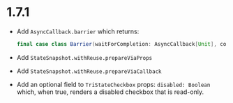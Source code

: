 # 1.7.1

* Add `AsyncCallback.barrier` which returns:

    ```scala
    final case class Barrier(waitForCompletion: AsyncCallback[Unit], complete: Callback)
    ```

* Add `StateSnapshot.withReuse.prepareViaProps`
* Add `StateSnapshot.withReuse.prepareViaCallback`

* Add an optional field to `TriStateCheckbox` props: `disabled: Boolean` which, when true, renders a disabled
  checkbox that is read-only.
